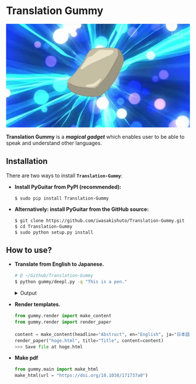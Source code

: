 # Translation Gummy

![header](image/header.png)

**Translation Gummy** is a **_magical gadget_** which enables user to be able to speak and understand other languages.

## Installation

There are two ways to install **`Translation-Gummy`**:

- **Install PyGuitar from PyPI (recommended):**
    ```
    $ sudo pip install Translation-Gummy
    ```
- **Alternatively: install PyGuitar from the GitHub source:**
    ```
    $ git clone https://github.com/iwasakishuto/Translation-Gummy.git
    $ cd Translation-Gummy
    $ sudo python setup.py install
    ```

## How to use?

- **Translate from English to Japanese.**
    ```sh
    # @ ~/Github/Translation-Gummy
    $ python gummy/deepl.py -q "This is a pen."
    ```
    <details>
      <summary>Output</summary>  
  
      [success] local driver can be built.
      [failure] remote driver can't be built.
      DRIVER_TYPE: local
      query: https://www.deepl.com/en/translator#en/ja/This%20is%20a%20pen.
      DeepL 01/10[##------------------] 10.00% - 1.068[s]   japanese: これはペンです。
      japanese:
      これはペンです。

    </details>
- **Render templates.**
    ```python
    from gummy.render import make_content
    from gummy.render import render_paper

    content = make_content(headline="Abstruct", en="English", ja="日本語")
    render_paper("hoge.html", title="Title", content=content)
    >>> Save file at hoge.html
    ```
- **Make pdf**
    ```python
    from gummy.main import make_html
    make_html(url = "https://doi.org/10.1038/171737a0")
    ```